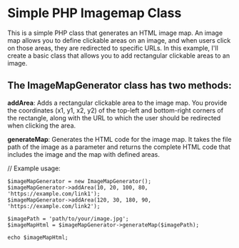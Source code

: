 # Simple PHP Imagemap Class
This is a simple PHP class that generates an HTML image map. An image map allows you to define clickable areas on an image, and when users click on those areas, they are redirected to specific URLs. In this example, I'll create a basic class that allows you to add rectangular clickable areas to an image.

## The ImageMapGenerator class has two methods:

**addArea**: Adds a rectangular clickable area to the image map. You provide the coordinates (x1, y1, x2, y2) of the top-left and bottom-right corners of the rectangle, along with the URL to which the user should be redirected when clicking the area.

**generateMap**: Generates the HTML code for the image map. It takes the file path of the image as a parameter and returns the complete HTML code that includes the image and the map with defined areas.

// Example usage:
```
$imageMapGenerator = new ImageMapGenerator();
$imageMapGenerator->addArea(10, 20, 100, 80, 'https://example.com/link1');
$imageMapGenerator->addArea(120, 30, 180, 90, 'https://example.com/link2');

$imagePath = 'path/to/your/image.jpg';
$imageMapHtml = $imageMapGenerator->generateMap($imagePath);

echo $imageMapHtml;
```